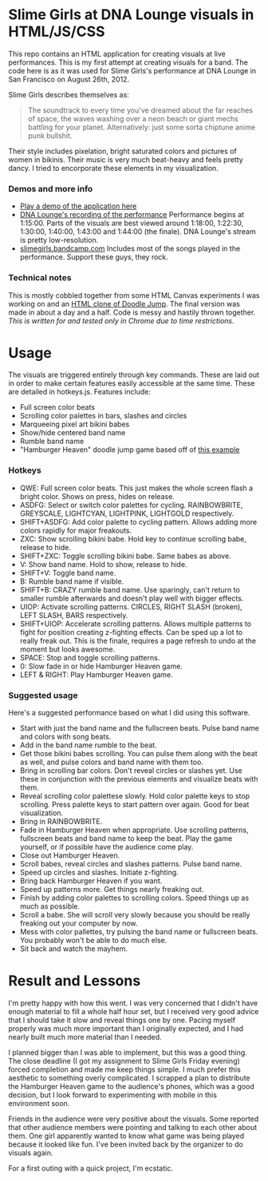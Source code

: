 Slime Girls at DNA Lounge visuals in HTML/JS/CSS
========

This repo contains an HTML application for creating visuals at live performances. This is my first attempt at creating visuals for a band. The code here is as it was used for Slime Girls's performance at DNA Lounge in San Francisco on August 26th, 2012. 

Slime Girls describes themselves as:

> The soundtrack to every time you've dreamed about the far reaches of space, the waves washing over a neon beach or giant mechs battling for your planet. Alternatively: just some sorta chiptune anime punk bullshit.

Their style includes pixelation, bright saturated colors and pictures of women in bikinis. Their music is very much beat-heavy and feels pretty dancy. I tried to encorporate these elements in my visualization.

### Demos and more info

- [Play a demo of the application here](https://dl.dropbox.com/u/994121/canvastest/slime-girls/index.html)
- [DNA Lounge's recording of the performance](http://www.justin.tv/dnalounge/b/330096677) Performance begins at 1:15:00. Parts of the visuals are best viewed around 1:18:00, 1:22:30, 1:30:00, 1:40:00, 1:43:00 and 1:44:00 (the finale). DNA Lounge's stream is pretty low-resolution.
- [slimegirls.bandcamp.com](http://slimegirls.bandcamp.com) Includes most of the songs played in the performance. Support these guys, they rock.

### Technical notes

This is mostly cobbled together from some HTML Canvas experiments I was working on and an [HTML clone of Doodle Jump](http://cssdeck.com/labs/html5-doodle-jump/8). The final version was made in about a day and a half. Code is messy and hastily thrown together. *This is written for and tested only in Chrome due to time restrictions.*

Usage
========

The visuals are triggered entirely through key commands. These are laid out in order to make certain features easily accessible at the same time. These are detailed in hotkeys.js. Features include:

- Full screen color beats
- Scrolling color palettes in bars, slashes and circles
- Marqueeing pixel art bikini babes
- Show/hide centered band name
- Rumble band name
- "Hamburger Heaven" doodle jump game based off of [this example](http://cssdeck.com/labs/html5-doodle-jump/8)

### Hotkeys

- QWE: Full screen color beats. This just makes the whole screen flash a bright color. Shows on press, hides on release.
- ASDFG: Select or switch color palettes for cycling. RAINBOWBRITE, GREYSCALE, LIGHTCYAN, LIGHTPINK, LIGHTGOLD respectively.
- SHIFT+ASDFG: Add color palette to cycling pattern. Allows adding more colors rapidly for major freakouts.
- ZXC: Show scrolling bikini babe. Hold key to continue scrolling babe, release to hide.
- SHIFT+ZXC: Toggle scrolling bikini babe. Same babes as above.
- V: Show band name. Hold to show, release to hide.
- SHIFT+V: Toggle band name.
- B: Rumble band name if visible.
- SHIFT+B: CRAZY rumble band name. Use sparingly, can't return to smaller rumble afterwards and doesn't play well with bigger effects.
- UIOP: Activate scrolling patterns. CIRCLES, RIGHT SLASH (broken), LEFT SLASH, BARS respectively.
- SHIFT+UIOP: Accelerate scrolling patterns. Allows multiple patterns to fight for position creating z-fighting effects. Can be sped up a lot to really freak out. This is the finale, requires a page refresh to undo at the moment but looks awesome.
- SPACE: Stop and toggle scrolling patterns.
- 0: Slow fade in or hide Hamburger Heaven game.
- LEFT & RIGHT: Play Hamburger Heaven game.

### Suggested usage

Here's a suggested performance based on what I did using this software.

- Start with just the band name and the fullscreen beats. Pulse band name and colors with song beats.
- Add in the band name rumble to the beat.
- Get those bikini babes scrolling. You can pulse them along with the beat as well, and pulse colors and band name with them too.
- Bring in scrolling bar colors. Don't reveal circles or slashes yet. Use these in conjunction with the previous elements and visualize beats with them. 
- Reveal scrolling color palettese slowly. Hold color palette keys to stop scrolling. Press palette keys to start pattern over again. Good for beat visualization.
- Bring in RAINBOWBRITE.
- Fade in Hamburger Heaven when appropriate. Use scrolling patterns, fullscreen beats and band name to keep the beat. Play the game yourself, or if possible have the audience come play.
- Close out Hamburger Heaven.
- Scroll babes, reveal circles and slashes patterns. Pulse band name.
- Speed up circles and slashes. Initiate z-fighting.
- Bring back Hamburger Heaven if you want.
- Speed up patterns more. Get things nearly freaking out.
- Finish by adding color palettes to scrolling colors. Speed things up as much as possible.
- Scroll a babe. She will scroll very slowly because you should be really freaking out your computer by now.
- Mess with color pallettes, try pulsing the band name or fullscreen beats. You probably won't be able to do much else.
- Sit back and watch the mayhem.

Result and Lessons
========

I'm pretty happy with how this went. I was very concerned that I didn't have enough material to fill a whole half hour set, but I received very good advice that I should take it slow and reveal things one by one. Pacing myself properly was much more important than I originally expected, and I had nearly built much more material than I needed.

I planned bigger than I was able to implement, but this was a good thing. The close deadline (I got my assignment to Slime Girls Friday evening) forced completion and made me keep things simple. I much prefer this aesthetic to something overly complicated. I scrapped a plan to distribute the Hamburger Heaven game to the audience's phones, which was a good decision, but I look forward to experimenting with mobile in this environment soon.

Friends in the audience were very positive about the visuals. Some reported that other audience members were pointing and talking to each other about them. One girl apparently wanted to know what game was being played because it looked like fun. I've been invited back by the organizer to do visuals again.

For a first outing with a quick project, I'm ecstatic.